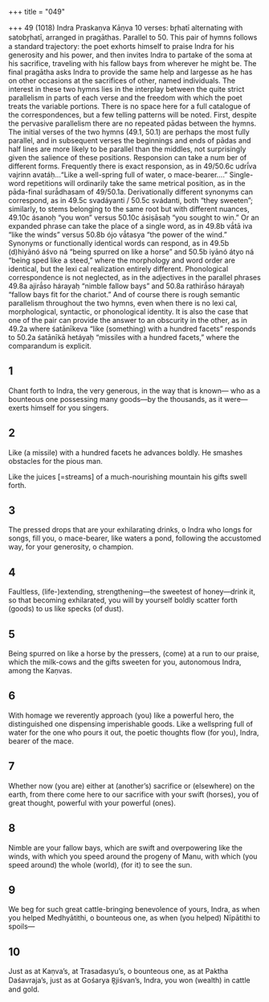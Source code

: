+++
title = "049"

+++
49 (1018) Indra
Praskaṇva Kāṇva
10 verses: br̥hatī alternating with satobr̥hatī, arranged in pragāthas. Parallel to 50.
This pair of hymns follows a standard trajectory: the poet exhorts himself to praise  Indra for his generosity and his power, and then invites Indra to partake of the  soma at his sacrifice, traveling with his fallow bays from wherever he might be. The  final pragātha asks Indra to provide the same help and largesse as he has on other  occasions at the sacrifices of other, named individuals.
The interest in these two hymns lies in the interplay between the quite strict  parallelism in parts of each verse and the freedom with which the poet treats the  variable portions. There is no space here for a full catalogue of the correspondences,  but a few telling patterns will be noted. First, despite the pervasive parallelism there  are no repeated pādas between the hymns. The initial verses of the two hymns (49.1,  50.1) are perhaps the most fully parallel, and in subsequent verses the beginnings  and ends of pādas and half lines are more likely to be parallel than the middles,  not surprisingly given the salience of these positions. Responsion can take a num ber of different forms. Frequently there is exact responsion, as in 49/50.6c udrī́va  vajrinn avatáḥ...“Like a well-spring full of water, o mace-bearer....” Single-word  repetitions will ordinarily take the same metrical position, as in the pāda-final  surā́dhasam of 49/50.1a. Derivationally different synonyms can correspond, as in  49.5c svadáyanti / 50.5c svádanti, both “they sweeten”; similarly, to stems belonging  to the same root but with different nuances, 49.10c ásanoḥ “you won” versus 50.10c  ásiṣāsaḥ “you sought to win.” Or an expanded phrase can take the place of a single  word, as in 49.8b vā́tā iva “like the winds” versus 50.8b ójo vā́tasya “the power  of the wind.” Synonyms or functionally identical words can respond, as in 49.5b  (d)hiyānó áśvo ná “being spurred on like a horse” and 50.5b iyānó átyo ná “being  sped like a steed,” where the morphology and word order are identical, but the lexi cal realization entirely different. Phonological correspondence is not neglected, as  in the adjectives in the parallel phrases 49.8a ajirā́so hárayaḥ “nimble fallow bays”  and 50.8a rathirā́so hárayaḥ “fallow bays fit for the chariot.” And of course there is  rough semantic parallelism throughout the two hymns, even when there is no lexi cal, morphological, syntactic, or phonological identity. It is also the case that one  of the pair can provide the answer to an obscurity in the other, as in 49.2a where  śatānīkeva “like (something) with a hundred facets” responds to 50.2a śatānīkā
hetáyaḥ “missiles with a hundred facets,” where the comparandum is explicit.
## 1
Chant forth to Indra, the very generous, in the way that is known— who as a bounteous one possessing many goods—by the thousands, as it  were—exerts himself for you singers.
## 2
Like (a missile) with a hundred facets he advances boldly. He smashes  obstacles for the pious man.

Like the juices [=streams] of a much-nourishing mountain his gifts  swell forth.
## 3
The pressed drops that are your exhilarating drinks, o Indra who longs  for songs,
fill you, o mace-bearer, like waters a pond, following the accustomed  way, for your generosity, o champion.
## 4
Faultless, (life-)extending, strengthening—the sweetest of
honey—drink it,
so that becoming exhilarated, you will by yourself boldly scatter forth  (goods) to us like specks (of dust).
## 5
Being spurred on like a horse by the pressers, (come) at a run to our praise, which the milk-cows and the gifts sweeten for you, autonomous Indra,  among the Kaṇvas.
## 6
With homage we reverently approach (you) like a powerful hero, the  distinguished one dispensing imperishable goods.
Like a wellspring full of water for the one who pours it out, the poetic  thoughts flow (for you), Indra, bearer of the mace.
## 7
Whether now (you are) either at (another’s) sacrifice or (elsewhere) on  the earth,
from there come here to our sacrifice with your swift (horses), you of  great thought, powerful with your powerful (ones).
## 8
Nimble are your fallow bays, which are swift and overpowering like  the winds,
with which you speed around the progeny of Manu, with which (you  speed around) the whole (world), (for it) to see the sun.
## 9
We beg for such great cattle-bringing benevolence of yours, Indra, as when you helped Medhyātithi, o bounteous one, as when (you
helped) Nīpātithi to spoils—
## 10
Just as at Kaṇva’s, at Trasadasyu’s, o bounteous one, as at Paktha  Daśavraja’s,
just as at Gośarya R̥jiśvan’s, Indra, you won (wealth) in cattle and gold.